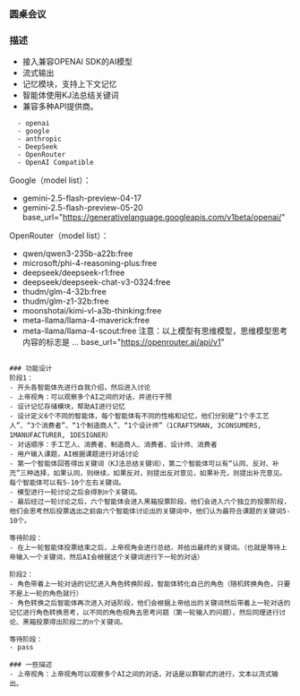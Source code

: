 ### 圆桌会议

### 描述
- 接入兼容OPENAI SDK的AI模型
- 流式输出
- 记忆模块，支持上下文记忆
- 智能体使用KJ法总结关键词
- 兼容多种API提供商。
```list
  - openai
  - google
  - anthropic
  - DeepSeek
  - OpenRouter
  - OpenAI Compatible
```
Google（model list）：
  - gemini-2.5-flash-preview-04-17
  - gemini-2.5-flash-preview-05-20
base_url="https://generativelanguage.googleapis.com/v1beta/openai/"

OpenRouter（model list）：
  - qwen/qwen3-235b-a22b:free
  - microsoft/phi-4-reasoning-plus:free
  - deepseek/deepseek-r1:free
  - deepseek/deepseek-chat-v3-0324:free
  - thudm/glm-4-32b:free
  - thudm/glm-z1-32b:free
  - moonshotai/kimi-vl-a3b-thinking:free
  - meta-llama/llama-4-maverick:free
  - meta-llama/llama-4-scout:free
注意：以上模型有思维模型，思维模型思考内容的标志是 <think>...</think>
base_url="https://openrouter.ai/api/v1"

```

### 功能设计
阶段1：
- 开头各智能体先进行自我介绍，然后进入讨论
- 上帝视角：可以观察多个AI之间的对话，并进行干预
- 设计记忆存储模块，帮助AI进行记忆
- 设计定义6个不同的智能体，每个智能体有不同的性格和记忆，他们分别是“1个手工艺人”、“3个消费者”、“1个制造商人”、“1个设计师”（1CRAFTSMAN, 3CONSUMERS, 1MANUFACTURER, 1DESIGNER）
- 对话顺序：手工艺人、消费者、制造商人、消费者、设计师、消费者
- 用户输入课题，AI根据课题进行对话讨论
- 第一个智能体回答得出关键词（KJ法总结关键词），第二个智能体可以有“认同、反对、补充”三种选择，如果认同，则继续，如果反对，则提出反对意见，如果补充，则提出补充意见。每个智能体可以有5-10个左右关键词。
- 模型进行一轮讨论之后会得到n个关键词。
- 最后经过一轮讨论之后，六个智能体会进入黑箱投票阶段，他们会进入六个独立的投票阶段，他们会思考然后投票选出之前由六个智能体讨论出的关键词中，他们认为最符合课题的关键词5-10个。

等待阶段：
- 在上一轮智能体投票结束之后，上帝视角会进行总结，并给出最终的关键词。（也就是等待上帝输入一个关键词，然后AI会根据这个关键词进行下一轮的对话）

阶段2：
- 角色带着上一轮对话的记忆进入角色转换阶段，智能体转化自己的角色（随机转换角色，只要不是上一轮的角色就行）
- 角色转换之后智能体再次进入对话阶段，他们会根据上帝给出的关键词然后带着上一轮对话的记忆进行角色转换思考，以不同的角色视角去思考问题（第一轮输入的问题），然后同理进行讨论、黑箱投票得出阶段二的n个关键词。

等待阶段：
- pass

### 一些描述
- 上帝视角：上帝视角可以观察多个AI之间的对话，对话是以群聊式的进行，文本以流式输出。
